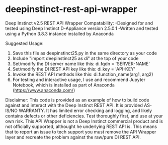 # deepinstinct-rest-api-wrapper

Deep Instinct v2.5 REST API Wrapper
Compatability:
-Designed for and tested using Deep Instinct D-Appliance version 2.5.0.1
-Written and tested using a Python 3.8.3 instance installed by Anaconda

Suggested Usage:
1. Save this file as deepinstinct25.py in the same directory as your code
2. Include "import deepinstinct25 as di" at the top of your code
3. Set/modify the DI server name like this: di.fqdn = 'SERVER-NAME'
4. Set/modify the DI REST API key like this: di.key = 'API-KEY'
5. Invoke the REST API methods like this:  di.function_name(arg1, arg2)
6. For testing and interactive usage, I use and recommend Jupyter Notebook, which is installed as part of Anaconda (https://www.anaconda.com/)

Disclaimer:
This code is provided as an example of how to build code against and interact with the Deep Instinct REST API. It is provided AS-IS/NO WARRANTY. It has limited error checking and logging, and likely contains defects or other deficiencies. Test thoroughly first, and use at your own risk. This API Wrapper is not a Deep Instinct commercial product and is not officially supported, althought he underlying REST API is. This means that to report an issue to tech support you must remove the API Wrapper layer and recreate the problem against the raw/pure DI REST API.
